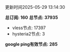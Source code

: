 更新时间2025-05-29 13:14:30

**总订阅: 160**
**总节点: 37935**
- vless节点: 17397
- hysteria2节点: 3

**google ping有效节点: 285**
